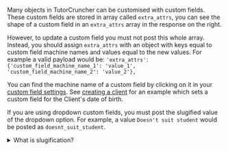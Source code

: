 Many objects in TutorCruncher can be customised with custom fields.
These custom fields are stored in array called `extra_attrs`, you can see the shape of a custom field in an 
`extra_attrs` array in the response on the right. 

However, to update a custom field you must not post this whole array. Instead, you should assign 
`extra_attrs` with an object with keys equal to custom field machine names and values equal to the new values. For 
example a valid payload would be:
`'extra_attrs': {'custom_field_machine_name_1': 'value_1', 'custom_field_machine_name_2': 'value_2'},`

You can find the machine name of a custom field by clicking on it in your 
[custom field settings](https://secure.tutorcruncher.com/setup/attrs/). See [creating a client](#3-create-a-client)
 for an example which sets a custom field for the Client's date of birth.

If you are using dropdown custom fields, you must post the slugified value of the dropdown option. 
For example, a value `Doesn't suit student` would be posted as `doesnt_suit_student`.

<details>
<summary>
  What is slugification?
</summary>

When you convert spaces or repeated dashes to single dashes. Remove characters that aren't alphanumerics, underscores, or hyphens. Convert to lowercase. Also strip leading and trailing whitespace, dashes, and underscores.

</details>


